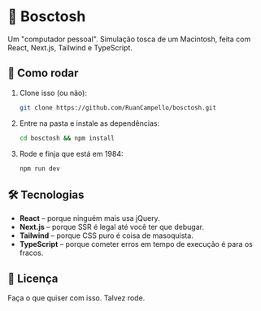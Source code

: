 # 🍐 Bosctosh

Um "computador pessoal". Simulação tosca de um Macintosh, feita com React, Next.js, Tailwind e TypeScript.

## 🚀 Como rodar

1. Clone isso (ou não):
   ```bash
   git clone https://github.com/RuanCampello/bosctosh.git
   ```
2. Entre na pasta e instale as dependências:
   ```bash
   cd bosctosh && npm install
   ```
3. Rode e finja que está em 1984:
   ```bash
   npm run dev
   ```

## 🛠️ Tecnologias

- **React** – porque ninguém mais usa jQuery.
- **Next.js** – porque SSR é legal até você ter que debugar.
- **Tailwind** – porque CSS puro é coisa de masoquista.
- **TypeScript** – porque cometer erros em tempo de execução é para os fracos.

## 📜 Licença

Faça o que quiser com isso. Talvez rode.
